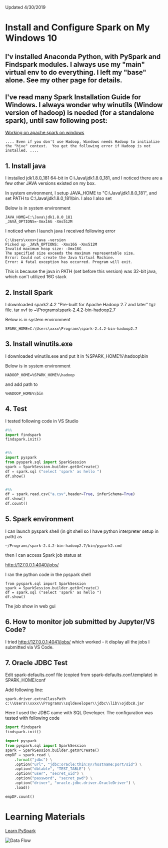 Updated 4/30/2019

# Install and Configure Spark on My Windows 10

## I'v installed Anaconda Python, with PySpark and Findspark modules. I always use my "main" virtual env to do everything. I left my "base" alone. See my other page for details.

## I've read many Spark Installation Guide for Windows.  I always wonder why winutils (Window version of hadoop) is needed (for a standalone spark), until saw following post: 
[Working on apache spark on windows ](https://dzone.com/articles/working-on-apache-spark-on-windows)

```
.... Even if you don't use Hadoop, Windows needs Hadoop to initialize the "hive" context.  You get the following error if Hadoop is not installed. ....

```

## 1. Install java
I installed jdk1.8.0_181 64-bit in C:\Java\jdk1.8.0_181, and I noticed there are a few other JAVA versions existed on my box. 

In system environment, I setup JAVA_HOME to "C:\Java\jdk1.8.0_181", and set PATH to C:\Java\jdk1.8.0_181\bin. I also I also set 

Below is in system environment
```
JAVA_HOME=C:\Java\jdk1.8.0_181
_JAVA_OPTIONS=-Xmx16G -Xms512M
```

I noticed when I launch java I received following error
```
C:\Users\xxxx>java -version
Picked up _JAVA_OPTIONS: -Xmx16G -Xms512M
Invalid maximum heap size: -Xmx16G
The specified size exceeds the maximum representable size.
Error: Could not create the Java Virtual Machine.
Error: A fatal exception has occurred. Program will exit.
```
This is because the java in PATH (set before this version) was 32-bit java, which can't utilized 16G stack 

## 2. Install Spark
I downloaded spark2.4.2 "Pre-built for Apache Hadoop 2.7 and later" tgz file.  tar xvf to ~\Programs\spark-2.4.2-bin-hadoop2.7

Below is in system environment
```
SPARK_HOME=C:\Users\xxxx\Programs\spark-2.4.2-bin-hadoop2.7
```

## 3. Install winutils.exe

I downloaded winutils.exe and put it in %SPARK_HOME%\hadoop\bin

Below is in system environment
```
HADOOP_HOME=%SPARK_HOME%\hadoop
```
and add path to 
```
%HADOOP_HOME%\bin
```

## 4. Test
I tested following code in VS Studio
``` python
#%%
import findspark
findspark.init()


#%%
import pyspark
from pyspark.sql import SparkSession
spark = SparkSession.builder.getOrCreate()
df = spark.sql ("select 'spark' as hello ")
df.show()


#%%
df = spark.read.csv("a.csv",header=True, inferSchema=True)
df.show()
df.count()
```

## 5. Spark environment

I can launch pyspark shell (in git shell so I have python interpreter setup in path) as
```
~/Programs/spark-2.4.2-bin-hadoop2.7/bin/pypark2.cmd
```
then I can access Spark job status at

http://127.0.0.1:4040/jobs/

I ran the python code in the pyspark shell
```
from pyspark.sql import SparkSession
spark = SparkSession.builder.getOrCreate()
df = spark.sql ("select 'spark' as hello ")
df.show()
```
The job show in web gui

## 6. How to monitor job submitted by Jupyter/VS Code? 

I tried http://127.0.0.1:4041/jobs/ which worked - it display all the jobs I submitted via VS Code. 


## 7. Oracle JDBC Test

Edit spark-defaults.conf file (copied from spark-defaults.conf.template) in SPARK_HOME/conf

Add following line:
```
spark.driver.extraClassPath c:\\Users\\xxxx\\Programs\\sqldeveloper\\jdbc\\lib\\ojdbc8.jar
```

Here I used the JDBC came with SQL Developer.  The configuration was tested with following code 

``` python
import findspark
findspark.init()

import pyspark
from pyspark.sql import SparkSession
spark = SparkSession.builder.getOrCreate()
empDF = spark.read \
    .format("jdbc") \
    .option("url", "jdbc:oracle:thin:@//hostname:port/sid") \
    .option("dbtable", "TEST_TABLE") \
    .option("user", "secret_uid") \
    .option("password", "secret_pwd") \
    .option("driver", "oracle.jdbc.driver.OracleDriver") \
    .load()

empDF.count()
```

# Learning Materials

[Learn PySpark](https://www.tutorialspoint.com/pyspark/pyspark_sparkcontext.htm)

![Data Flow](https://www.tutorialspoint.com/pyspark/images/sparkcontext.jpg " ")